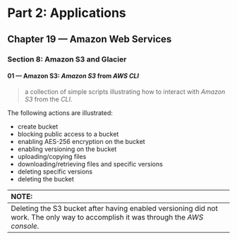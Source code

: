 # Part 2: Applications
## Chapter 19 &mdash; Amazon Web Services
### Section 8: Amazon S3 and Glacier
#### 01 &mdash; Amazon S3: *Amazon S3* from *AWS CLI*
> a collection of simple scripts illustrating how to interact with *Amazon S3* from the *CLI*.

The following actions are illustrated:
+ create bucket
+ blocking public access to a bucket
+ enabling AES-256 encryption on the bucket
+ enabling versioning on the bucket
+ uploading/copying files
+ downloading/retrieving files and specific versions
+ deleting specific versions
+ deleting the bucket

| NOTE: |
| :---- |
| Deleting the S3 bucket after having enabled versioning did not work. The only way to accomplish it was through the *AWS console*. |